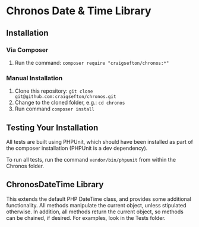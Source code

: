 # Chronos Date & Time Library

## Installation
### Via Composer
1. Run the command: ```composer require "craigsefton/chronos:*"```

### Manual Installation
1. Clone this repository: ``git clone git@github.com:craigsefton/chronos.git``
2. Change to the cloned folder, e.g.: ``cd chronos``
3. Run command ```composer install``` 

## Testing Your Installation
All tests are built using PHPUnit, which should have been installed as part of
the composer installation (PHPUnit is a dev dependency).

To run all tests, run the command ```vendor/bin/phpunit``` from within the
Chronos folder.

## ChronosDateTime Library

This extends the default PHP DateTime class, and provides some additional
functionality. All methods manipulate the current object, unless stipulated
otherwise. In addition, all methods return the current object, so methods can
be chained, if desired. For examples, look in the Tests folder.
